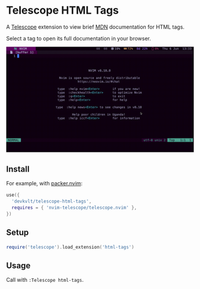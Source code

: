 # Telescope HTML Tags

A [Telescope](nvim-telescope/telescope.nvim) extension to view brief [MDN](https://developer.mozilla.org/) documentation for HTML tags.

Select a tag to open its full documentation in your browser.

![Screenshot](./screenshot.gif)

## Install

For example, with [packer.nvim](https://github.com/wbthomason/packer.nvim):

```lua
use({
  'devkvlt/telescope-html-tags',
  requires = { 'nvim-telescope/telescope.nvim' },
})
```

## Setup

```lua
require('telescope').load_extension('html-tags')
```

## Usage

Call with `:Telescope html-tags`.
